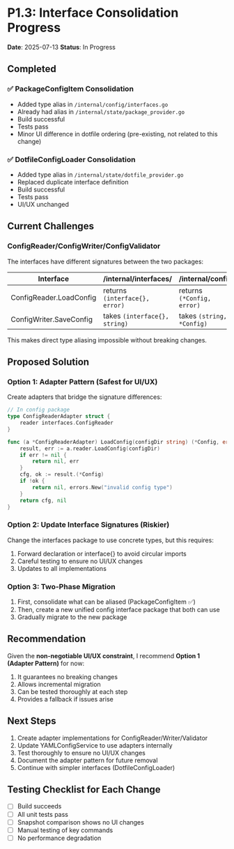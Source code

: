 # P1.3: Interface Consolidation Progress

**Date**: 2025-07-13
**Status**: In Progress

## Completed

### ✅ PackageConfigItem Consolidation
- Added type alias in `/internal/config/interfaces.go`
- Already had alias in `/internal/state/package_provider.go`
- Build successful
- Tests pass
- Minor UI difference in dotfile ordering (pre-existing, not related to this change)

### ✅ DotfileConfigLoader Consolidation
- Added type alias in `/internal/state/dotfile_provider.go`
- Replaced duplicate interface definition
- Build successful
- Tests pass
- UI/UX unchanged

## Current Challenges

### ConfigReader/ConfigWriter/ConfigValidator
The interfaces have different signatures between the two packages:

| Interface | /internal/interfaces/ | /internal/config/ |
|-----------|----------------------|-------------------|
| ConfigReader.LoadConfig | returns `(interface{}, error)` | returns `(*Config, error)` |
| ConfigWriter.SaveConfig | takes `(interface{}, string)` | takes `(string, *Config)` |

This makes direct type aliasing impossible without breaking changes.

## Proposed Solution

### Option 1: Adapter Pattern (Safest for UI/UX)
Create adapters that bridge the signature differences:

```go
// In config package
type ConfigReaderAdapter struct {
    reader interfaces.ConfigReader
}

func (a *ConfigReaderAdapter) LoadConfig(configDir string) (*Config, error) {
    result, err := a.reader.LoadConfig(configDir)
    if err != nil {
        return nil, err
    }
    cfg, ok := result.(*Config)
    if !ok {
        return nil, errors.New("invalid config type")
    }
    return cfg, nil
}
```

### Option 2: Update Interface Signatures (Riskier)
Change the interfaces package to use concrete types, but this requires:
1. Forward declaration or interface{} to avoid circular imports
2. Careful testing to ensure no UI/UX changes
3. Updates to all implementations

### Option 3: Two-Phase Migration
1. First, consolidate what can be aliased (PackageConfigItem ✅)
2. Then, create a new unified config interface package that both can use
3. Gradually migrate to the new package

## Recommendation

Given the **non-negotiable UI/UX constraint**, I recommend **Option 1 (Adapter Pattern)** for now:

1. It guarantees no breaking changes
2. Allows incremental migration
3. Can be tested thoroughly at each step
4. Provides a fallback if issues arise

## Next Steps

1. Create adapter implementations for ConfigReader/Writer/Validator
2. Update YAMLConfigService to use adapters internally
3. Test thoroughly to ensure no UI/UX changes
4. Document the adapter pattern for future removal
5. Continue with simpler interfaces (DotfileConfigLoader)

## Testing Checklist for Each Change

- [ ] Build succeeds
- [ ] All unit tests pass
- [ ] Snapshot comparison shows no UI changes
- [ ] Manual testing of key commands
- [ ] No performance degradation
